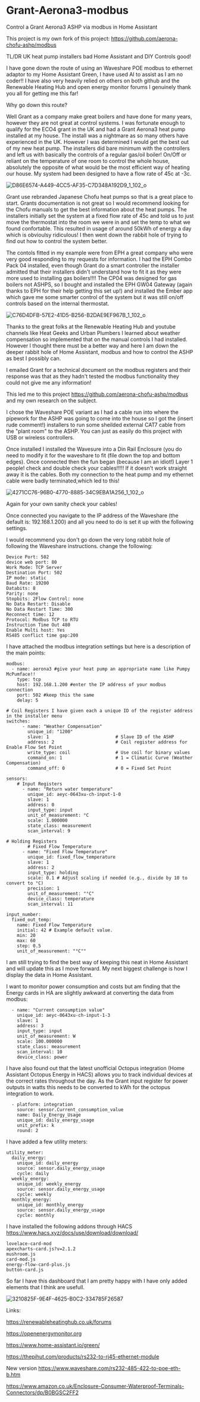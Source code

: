 # Grant-Aerona3-modbus
Control a Grant Aerona3 ASHP via modbus in Home Assistant

This project is my own fork of this project: https://github.com/aerona-chofu-ashp/modbus

TL/DR UK heat pump installers bad Home Assistant and DIY Controls good!

I have gone down the route of using an Waveshare POE modbus to ethernet adaptor to my Home Assistant Green, I have used AI to assist as I am no coder!!
I have also very heavily relied on others on both github and the Renewable Heating Hub and open energy monitor forums
I genuinely thank you all for getting me this far!

Why go down this route?

Well Grant as a company make great boilers and have done for many years, however they are not great at control systems. I was fortunate enough to qualify for the ECO4 grant in the UK and had a Grant Aerona3 heat pump installed at my house. The install was a nightmare as so many others have experienced in the UK.
However I was determined I would get the best out of my new heat pump. The installers did bare minimum with the controllers and left us with basically the controls of a regular gas/oil boiler! On/Off or reliant on the temperature of one room to control the whole house, absolutely the opposite of what would be the most efficient way of heating our house. My system had been designed to have a flow rate of 45c at -3c. 

![D86E6574-A449-4CC5-AF35-C7D348A192D9_1_102_o](https://github.com/user-attachments/assets/2c0f1ad5-14b7-4d18-9d2e-220d29509342)

Grant use rebranded Japanese Chofu heat pumps so that is a great place to start. Grants documentation is not great so I would recommend looking for the Chofu manuals to get the best information about the heat pumps.  The installers initially set the system at a fixed flow rate of 45c and told us to just move the thermostat into the room we were in and set the temp to what we found confortable. This resulted in usage of around 50kWh of energy a day which is obvioulsy ridiculous! I then went down the rabbit hole of trying to find out how to control the system better. 

The contols fitted in my example were from EPH a great company who were very good responding to my requests for information. I had the EPH Combo Pack 04 installed, even though Grant do a smart controller the installer admitted that their installers didn't understand how to fit it as they were more used to installing gas boilers!!!! The CP04 was designed for gas boilers not ASHPS, so I bought and installed the EPH GW04 Gateway (again thanks to EPH for their help getting this set up!) and installed the Ember app which gave me some smarter control of the system but it was still on/off controls based on the internal thermostat. 

![C76D4DFB-57E2-41D5-B256-B2DAE9EF967B_1_102_o](https://github.com/user-attachments/assets/f11877be-f894-447c-899e-549ab4b01eda)


Thanks to the great folks at the Renewable Heating Hub and youtube channels like Heat Geeks and Urban Plumbers I learned about weather compensation so implemented that on the manual controls I had installed. However I thought there must be a better way and here I am down the deeper rabbit hole of Home Assistant, modbus and how to control the ASHP as best I possibly can.

I emailed Grant for a technical document on the modbus registers and their response was that as they hadn't tested the modbus functionality they could not give me any information!

This led me to this project https://github.com/aerona-chofu-ashp/modbus and my own research on the subject. 

I chose the Waveshare POE variant as I had a cable run into where the pipework for the ASHP was going to come into the house so I got the (insert rude comment!) installers to run some sheilded external CAT7 cable from the "plant room" to the ASHP. You can just as easily do this project with USB or wireless controllers. 

Once installed I installed the Wavesure into a Din Rail Enclosure (you do need to modify it for the waveshare to fit (file down the top and bottom edges). Once connected then the fun began (because I am an idiot!) Layer 1 people! check and double check your cables!!!!! If it doesn't work straight away it is the cables. Both my connection to the heat pump and my ethernet cable were badly terminated,which led to this!

![4271CC76-96B0-4770-8885-34C9EBA1A256_1_102_o](https://github.com/user-attachments/assets/a50f47af-0c95-491c-a554-a90b82fcd40d)

Again for your own sanity check your cables!

Once connected you navigate to the IP address of the Waveshare (the default is: 192.168.1.200) and all you need to do is set it up with the following settings. 

I would recommend you don't go down the very long rabbit hole of following the Waveshare instructions.
change the following:
```
Device Port: 502
device web port: 80
Work Mode: TCP Server
Destination Port: 502
IP mode: static
Baud Rate: 19200
Databits: 8
Parity: none
Stopbits: 2Flow Control: none
No Data Restart: Disable
No Data Restart Time: 300
Reconnect time: 12
Protocol: Modbus TCP to RTU
Instruction Time Out 480
Enable Multi host: Yes
RS485 conflict time gap:200
```
I have attached the modbus integration settings but here is a description of the main points:
```
modbus:
  - name: aerona3 #give your heat pump an appropriate name like Pumpy McPumface!!
    type: tcp
    host: 192.168.1.200 #enter the IP address of your modbus connection
    port: 502 #keep this the same
    delay: 5

# Coil Registers I have given each a unique ID of the register address in the installer menu
switches:
      - name: "Weather Compensation"
        unique_id: "1200"
        slave: 1                         # Slave ID of the ASHP
        address: 2                       # Coil register address for Enable Flow Set Point
        write_type: coil                 # Use coil for binary values
        command_on: 1                    # 1 = Climatic Curve (Weather Compensation)
        command_off: 0                   # 0 = Fixed Set Point

sensors:
    # Input Registers
      - name: "Return water temperature"
        unique_id: aeyc-0643xu-ch-input-1-0
        slave: 1
        address: 0
        input_type: input
        unit_of_measurement: °C
        scale: 1.000000
        state_class: measurement
        scan_interval: 9
        
# Holding Registers
        # Fixed Flow Temperature
      - name: "Fixed Flow Temperature"
        unique_id: fixed_flow_temperature     
        slave: 1
        address: 2
        input_type: holding
        scale: 0.1 # Adjust scaling if needed (e.g., divide by 10 to convert to °C)
        precision: 1
        unit_of_measurement: "°C"
        device_class: temperature
        scan_interval: 11

input_number:
  fixed_out_temp:
    name: Fixed Flow Temperature
    initial: 42 # Example default value.
    min: 20
    max: 60
    step: 0.5
    unit_of_measurement: "°C""
```
I am still trying to find the best way of keeping this neat in Home Assistant and will update this as I move forward. My next biggest challenge is how I display the data in Home Assistant. 

I want to monitor power consumption and costs but am finding that the Energy cards in HA are slightly awkward at converting the data from modbus:

      - name: "Current consumption value"
        unique_id: aeyc-0643xu-ch-input-1-3
        slave: 1
        address: 3
        input_type: input
        unit_of_measurement: W
        scale: 100.000000
        state_class: measurement
        scan_interval: 10
        device_class: power

 I have also found out that the latest unofficial Octopus integration (Home Assistant Octopus Energy in HACS) allows you to track individual devices at the correct rates throughout the day. As the Grant input register for power outputs in watts this needs to be converted to kWh for the octopus integration to work.

      - platform: integration
        source: sensor.Current_consumption_value
        name: Daily_Energy_Usage
        unique_id: daily_energy_usage
        unit_prefix: k
        round: 2
 
I have added a few utility meters:

```
utility_meter:
  daily_energy:
    unique_id: daily_energy
    source: sensor.daily_energy_usage
    cycle: daily
  weekly_energy:
    unique_id: weekly_energy
    source: sensor.daily_energy_usage
    cycle: weekly
  monthly_energy:
    unique_id: monthly_energy
    source: sensor.daily_energy_usage
    cycle: monthly
``` 
I have installed the following addons through HACS https://www.hacs.xyz/docs/use/download/download/ 

```
lovelace-card-mod
apexcharts-card.js?v=2.1.2
mushroom.js
card-mod.js
energy-flow-card-plus.js
button-card.js
```
So far I have this dashboard that I am pretty happy with I have only added elements that I think are usefull.

![3210825F-9E4F-4625-B0C2-334785F26587](https://github.com/user-attachments/assets/549abc6c-1c3a-42b5-8bec-9a3f06f3db60)


Links:


https://renewableheatinghub.co.uk/forums

https://openenergymonitor.org

https://www.home-assistant.io/green/

https://thepihut.com/products/rs232-to-rj45-ethernet-module

New version
https://www.waveshare.com/rs232-485-422-to-poe-eth-b.htm

https://www.amazon.co.uk/Enclosure-Consumer-Waterproof-Terminals-Connectors/dp/B0BGSC2FF2
